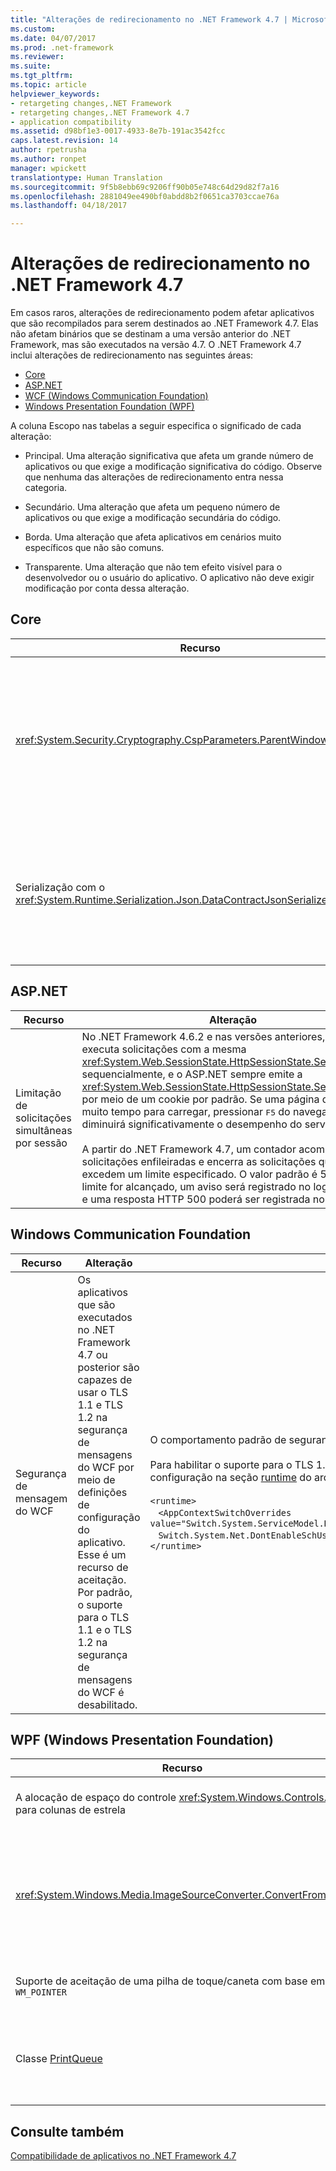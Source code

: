 ```yaml
---
title: "Alterações de redirecionamento no .NET Framework 4.7 | Microsoft Docs"
ms.custom: 
ms.date: 04/07/2017
ms.prod: .net-framework
ms.reviewer: 
ms.suite: 
ms.tgt_pltfrm: 
ms.topic: article
helpviewer_keywords:
- retargeting changes,.NET Framework
- retargeting changes,.NET Framework 4.7
- application compatibility
ms.assetid: d98bf1e3-0017-4933-8e7b-191ac3542fcc
caps.latest.revision: 14
author: rpetrusha
ms.author: ronpet
manager: wpickett
translationtype: Human Translation
ms.sourcegitcommit: 9f5b8ebb69c9206ff90b05e748c64d29d82f7a16
ms.openlocfilehash: 2881049ee490bf0abdd8b2f0651ca3703ccae76a
ms.lasthandoff: 04/18/2017

---
```

# <a name="retargeting-changes-in-the-net-framework-47"></a>Alterações de redirecionamento no .NET Framework 4.7

Em casos raros, alterações de redirecionamento podem afetar aplicativos que são recompilados para serem destinados ao .NET Framework 4.7. Elas não afetam binários que se destinam a uma versão anterior do .NET Framework, mas são executados na versão 4.7. O .NET Framework 4.7 inclui alterações de redirecionamento nas seguintes áreas:  

-   [Core](#Core)  
-   [ASP.NET](#asp) 
-   [WCF (Windows Communication Foundation)](#WCF)  
-   [Windows Presentation Foundation (WPF)](#WPF)
 
 A coluna Escopo nas tabelas a seguir especifica o significado de cada alteração:  
  
-   Principal. Uma alteração significativa que afeta um grande número de aplicativos ou que exige a modificação significativa do código. Observe que nenhuma das alterações de redirecionamento entra nessa categoria.  
  
-   Secundário. Uma alteração que afeta um pequeno número de aplicativos ou que exige a modificação secundária do código.  
  
-   Borda. Uma alteração que afeta aplicativos em cenários muito específicos que não são comuns.  
  
-   Transparente. Uma alteração que não tem efeito visível para o desenvolvedor ou o usuário do aplicativo. O aplicativo não deve exigir modificação por conta dessa alteração.  
  
## <a name="a-namecore--core"></a><a name="Core" /> Core

| Recurso | Alteração | Impacto | Escopo |
|----|----|----|----|
|<xref:System.Security.Cryptography.CspParameters.ParentWindowHandle%2A> | Os aplicativos destinados ao .NET Framework 4.6.2 e a versões anteriores esperam que o valor atribuído a essa propriedade seja um <xref:System.IntPtr> no local especificado na memória em que reside o valor de HWND.<br/></br>A partir dos aplicativos destinados ao .NET Framework 4.7, um aplicativo do Windows Forms pode definir o valor dessa propriedade com um código semelhante ao seguinte: <br/><br/>` cspParameters.ParentWindowHandle = form.Handle; ` | Os aplicativos que acham essa alteração de comportamento inconveniente podem recusar o novo comportamento. Da mesma forma, os aplicativos que são destinados a versões anteriores do .NET Framework, mas estão em execução do .NET Framework 4.7 podem aceitar o novo comportamento. Para obter mais informações, consulte [Mitigação: CspParameters.ParentWindowHandle espera um HWND](../../../docs/framework/migration-guide/mitigation-cspparameters-parentwindowhandle-expects-an-hwnd.md). | Secundário |
| Serialização com o <xref:System.Runtime.Serialization.Json.DataContractJsonSerializer> | A partir dos aplicativos destinados ao .NET Framework 4.7, a serialização dos caracteres de controle com o <xref:System.Runtime.Serialization.Json.DataContractJsonSerializer> agora é compatível com o ECMAScript V6 e V8 | Essa alteração está em conformidade com o padrão ECMAScript e deve ter um impacto pequeno. Se isso acontecer, uma opção de compatibilidade estará disponível para restaurar o comportamento anterior. Para obter mais informações, consulte [Mitigação: serialização de caracteres de controle com o DataContractJsonSerializer](../../../docs/framework/migration-guide/mitigation-serialization-control-characters.md)  | Edge |

## <a name="a-nameasp--aspnet"></a><a name="asp" /> ASP.NET

| Recurso  |Alteração  |Impacto | Escopo | 
---------|---------|---------|-----|
Limitação de solicitações simultâneas por sessão | No .NET Framework 4.6.2 e nas versões anteriores, o ASP.NET executa solicitações com a mesma <xref:System.Web.SessionState.HttpSessionState.SessionID%2A> sequencialmente, e o ASP.NET sempre emite a <xref:System.Web.SessionState.HttpSessionState.SessionID%2A> por meio de um cookie por padrão. Se uma página demorar muito tempo para carregar, pressionar <kbd>F5</kbd> do navegador diminuirá significativamente o desempenho do servidor.<br/><br/>A partir do .NET Framework 4.7, um contador acompanha as solicitações enfileiradas e encerra as solicitações quando elas excedem um limite especificado. O valor padrão é 50. Se o limite for alcançado, um aviso será registrado no log de eventos e uma resposta HTTP 500 poderá ser registrada no log do IIS.|Essa alteração pode melhorar o desempenho geral do servidor.<br/><br/>Para restaurar o comportamento antigo, você pode adicionar a seguinte configuração ao arquivo web.config para recusar o novo comportamento.<br/><br/>`<appSettings>`<br/>&nbsp;&nbsp;&nbsp;`<add key="aspnet:RequestQueueLimitPerSession" value="2147483647"/>`<br/>`</appSettings>` | Edge |

## <a name="a-namewcf--windows-communication-foundation"></a><a name="WCF" /> Windows Communication Foundation

| Recurso  |Alteração  |Impacto | Escopo | 
---------|---------|---------|-----|
| Segurança de mensagem do WCF | Os aplicativos que são executados no .NET Framework 4.7 ou posterior são capazes de usar o TLS 1.1 e TLS 1.2 na segurança de mensagens do WCF por meio de definições de configuração do aplicativo. Esse é um recurso de aceitação. Por padrão, o suporte para o TLS 1.1 e o TLS 1.2 na segurança de mensagens do WCF é desabilitado. | O comportamento padrão de segurança de mensagens do WCF permanece inalterado. <br/><br/> Para habilitar o suporte para o TLS 1.1 e o TLS 1.2, adicione a seguinte definição de configuração na seção [runtime](~/docs/framework/configure-apps/file-schema/runtime/runtime-element.md) do arquivo `app.config` ou `web.config`:  <br/><br/>`<runtime>` <br/> &nbsp;&nbsp;&nbsp;`<AppContextSwitchOverrides value="Switch.System.ServiceModel.DisableUsingServicePointManagerSecurityProtocols=false;`<br/>&nbsp;&nbsp;&nbsp;`Switch.System.Net.DontEnableSchUseStrongCrypto=false" />`<br/>`</runtime>` | Edge |         

## <a name="a-namewpf--windows-presentation-foundation-wpf"></a><a name="WPF" /> WPF (Windows Presentation Foundation)  

| Recurso | Alteração | Impacto | Escopo |
|---|---|---|---|
| A alocação de espaço do controle <xref:System.Windows.Controls.Grid> para colunas de estrela | A partir dos aplicativos destinados ao .NET Framework 4.7, o WPF substitui o algoritmo que o controle <xref:System.Windows.Controls.Grid> usa para alocar espaço para \*-columns.md) | Para aplicativos destinados às versões do .NET Framework, a partir do .NET Framework 4.7, essa alteração afeta a largura real atribuída a colunas de \* em diversos casos. Se essa alteração for indesejada, o algoritmo anterior poderá continuar a ser aplicado, adicionando uma entrada ao arquivo de configuração do aplicativo. Para obter mais informações, consulte [Mitigação: alocação de espaço do controle de grade para colunas de estrela](../../../docs/framework/migration-guide/mitigation-grid-control.md). | Secundário |
| <xref:System.Windows.Media.ImageSourceConverter.ConvertFrom%2A> | Em aplicativos destinados ao .NET Framework 4.6.2 e a versões anteriores, um erro no código de tratamento de exceções do método <xref:System.Windows.Media.ImageSourceConverter.ConvertFrom%2A> gerava uma [NullReferenceException](assetId:///T:System.NullReferenceException] em vez da exceção pretendida (como [DirectoryNotFoundException](assetId:///T:System.IO.DirectoryNotFoundException) ou [FileNotFoundException](assetId:///T:System.IO.FileNotFoundException).<br/><br/>A partir dos aplicativos destinados ao .NET Framework 4.7, a exceção correta é gerada.  | Aplicativos que tenham como alvo o .NET Framework 4.7 e dependem do tratamento de um [NullReferenceException](assetId:///T:System.NullReferenceException) pode restaurar o comportamento anterior adicionando o seguinte para a definição de configuração para o [tempo de execução](~/docs/framework/configure-apps/file-schema/runtime/runtime-element.md) seção o `app.config` arquivo: <br/><br/>`<runtime>`<br/>&nbsp;&nbsp;&nbsp;`<AppContextSwitchOverrides value="Switch.System.Windows.Media.ImageSourceConverter.OverrideExceptionWithNullReferenceException=true"/>`<br/>`</runtime>`| Edge | 
| Suporte de aceitação de uma pilha de toque/caneta com base em `WM_POINTER` | A partir dos aplicativos destinados ao .NET Framework 4.7, o WPF adiciona o suporte para um recurso opcional de toque baseado em WM_POINTER.  | Esse é um recurso de aceitação, que está disponível nos sistemas Windows, a partir da Atualização do Windows 10 para Criadores. Os aplicativos do WPF que não aceitam explicitamente o suporte a toque/caneta com base em ponteiro não são afetados. Para obter mais informações, consulte [Mitigação: suporte a toque e caneta com base em ponteiro](../Topic/Mitigation:%20Pointer-based%20Touch%20and%20Stylus%20Support.md). | Edge |
| Classe [PrintQueue](assetId:///T:System.Printing.PrintQueue) | A partir do .NET Framework 4.7, as APIs de impressão do WPF que usam [PrintQueue](assetId:///T:System.Printing.PrintQueue), por padrão, chamam a API de Pacote de Documentos de Impressão do Windows em vez da API de Impressão XPS que agora foi preterida.<br/><br/>A pilha de impressão antiga continua a funcionar como antes, nas versões mais antigas do Windows. | Nem usuários nem os desenvolvedores devem ver todas as alterações no comportamento ou no uso da API. <br/><br/>Para usar a pilha antiga na Atualização do Windows 10 para Criadores, defina o valor de `UseXpsOMPrinting` `REG_DWORD` da chave do Registro `HKEY_CURRENT_USER\Software\Microsoft.NETFramework\Windows Presentation Foundation\Printing` como 1. | Edge | 
## <a name="see-also"></a>Consulte também
[Compatibilidade de aplicativos no .NET Framework 4.7](Application%20Compatibility%20in%20the%20.NET%20Framework%204.7.md)

